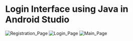 # Login Interface using Java in Android Studio
![Registration_Page](https://user-images.githubusercontent.com/95029412/153524867-8a85d517-6e70-4ca7-bbaf-0070f243eff4.PNG)
![Login_Page](https://user-images.githubusercontent.com/95029412/153524891-e7e33be3-bdee-4f97-9ba5-5dba46db5707.PNG)
![Main_Page](https://user-images.githubusercontent.com/95029412/153524897-734b0a52-1266-470a-827d-a89a6bc8e52e.PNG)
